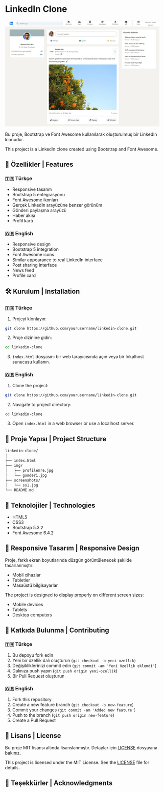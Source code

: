 # LinkedIn Clone

![LinkedIn Clone Screenshot](screenshots/ss1.jpg)

Bu proje, Bootstrap ve Font Awesome kullanılarak oluşturulmuş bir LinkedIn klonudur.

This project is a LinkedIn clone created using Bootstrap and Font Awesome.

## 🚀 Özellikler | Features

### 🇹🇷 Türkçe
- Responsive tasarım
- Bootstrap 5 entegrasyonu
- Font Awesome ikonları
- Gerçek LinkedIn arayüzüne benzer görünüm
- Gönderi paylaşma arayüzü
- Haber akışı
- Profil kartı

### 🇬🇧 English
- Responsive design
- Bootstrap 5 integration
- Font Awesome icons
- Similar appearance to real LinkedIn interface
- Post sharing interface
- News feed
- Profile card

## 🛠️ Kurulum | Installation

### 🇹🇷 Türkçe
1. Projeyi klonlayın:
```bash
git clone https://github.com/yourusername/linkedin-clone.git
```

2. Proje dizinine gidin:
```bash
cd linkedin-clone
```

3. `index.html` dosyasını bir web tarayıcısında açın veya bir lokalhost sunucusu kullanın.

### 🇬🇧 English
1. Clone the project:
```bash
git clone https://github.com/yourusername/linkedin-clone.git
```

2. Navigate to project directory:
```bash
cd linkedin-clone
```

3. Open `index.html` in a web browser or use a localhost server.

## 📁 Proje Yapısı | Project Structure

```
linkedin-clone/
│
├── index.html
├── img/
│   ├── profilemre.jpg
│   └── gonderi.jpg
├── screenshots/
│   └── ss1.jpg
└── README.md
```

## 🔧 Teknolojiler | Technologies

- HTML5
- CSS3
- Bootstrap 5.3.2
- Font Awesome 6.4.2

## 📱 Responsive Tasarım | Responsive Design

Proje, farklı ekran boyutlarında düzgün görüntülenecek şekilde tasarlanmıştır:
- Mobil cihazlar
- Tabletler
- Masaüstü bilgisayarlar

The project is designed to display properly on different screen sizes:
- Mobile devices
- Tablets
- Desktop computers

## 🤝 Katkıda Bulunma | Contributing

### 🇹🇷 Türkçe
1. Bu depoyu fork edin
2. Yeni bir özellik dalı oluşturun (`git checkout -b yeni-ozellik`)
3. Değişikliklerinizi commit edin (`git commit -am 'Yeni özellik eklendi'`)
4. Dalınıza push yapın (`git push origin yeni-ozellik`)
5. Bir Pull Request oluşturun

### 🇬🇧 English
1. Fork this repository
2. Create a new feature branch (`git checkout -b new-feature`)
3. Commit your changes (`git commit -am 'Added new feature'`)
4. Push to the branch (`git push origin new-feature`)
5. Create a Pull Request

## 📝 Lisans | License

Bu proje MIT lisansı altında lisanslanmıştır. Detaylar için [LICENSE](LICENSE) dosyasına bakınız.

This project is licensed under the MIT License. See the [LICENSE](LICENSE) file for details.

## 👏 Teşekkürler | Acknowledgments

